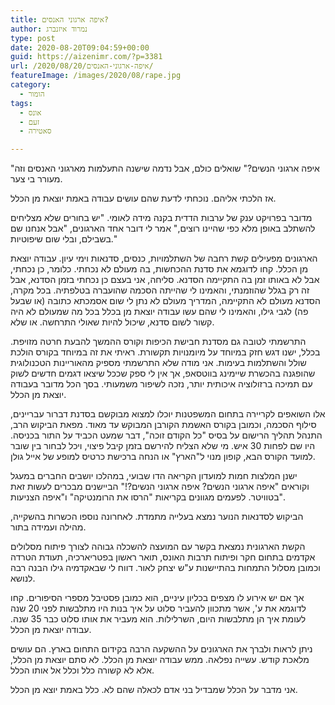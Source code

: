 ```yaml
---
title: איפה ארגוני האנסים?
author: נמרוד איזנברג
type: post
date: 2020-08-20T09:04:59+00:00
guid: https://aizenimr.com/?p=3381
url: /2020/08/20/איפה-ארגוני-האנסים/
featureImage: /images/2020/08/rape.jpg
category:
  - הומור
tags:
  - אונס
  - זעם
  - סאטירה

---
```

"איפה ארגוני הנשים?" שואלים כולם, אבל נדמה שישנה התעלמות מארגוני האנסים וזה מעורר בי צער.

אז הלכתי אליהם. נוכחתי לדעת שהם עושים עבודה באמת יוצאת מן הכלל.

מדובר בפרויקט ענק של ערבות הדדית בקנה מידה לאומי. "יש בחורים שלא מצליחים להשתלב באופן מלא כפי שהיינו רוצים," אמר לי דובר אחד הארגונים, "אבל אנחנו שם בשבילם, ובלי שום שיפוטיות."

הארגונים מפעילים קשת רחבה של השתלמויות, כנסים, סדנאות וימי עיון. עבודה יוצאת מן הכלל. קחו לדוגמא את סדנת ההכחשות, בה מעולם לא נכחתי. כלומר, כן נכחתי, אבל לא באותו זמן בה התקיימה הסדנא. סליחה, אני בעצם כן נכחתי בזמן הסדנא, אבל זה רק בגלל שהוזמנתי, והאמינו לי שהייתה הסכמה שהועברה בטלפתיה. בכל מקרה, הסדנא מעולם לא התקיימה, המדריך מעולם לא נתן לי שום אסמכתא כתובה (או שבעל פה) לגבי גילו, והאמינו לי שהם עשו עבודה יוצאת מן בכלל בכל מה שמעולם לא היה קשור לשום סדנא, שיכול להיות שאולי התרחשה. או שלא.

התרשמתי לטובה גם מסדנת חבישת הכיפות וקורס ההמשך להבעת חרטה מזויפת. בכלל, ישנו דגש חזק במיוחד על מיומנויות תקשורת. ראיתי את זה במיוחד בקורס הולכת שולל והשתלמות בעימות. אני מודה שלא התרשמתי מספיק מהאוריינות הטכנולוגית שהופגנה בהכשרת שיימינג בווטסאפ, אך אין לי ספק שככל שיצאו דגמים חדשים לשוק עם תמיכה ברזולוציה איכותית יותר, נזכה לשיפור משמעותי. בסך הכל מדובר בעבודה יוצאת מן הכלל.

אלו השואפים לקריירה בתחום המשפטנות יוכלו למצוא מבוקשם בסדנת דברור עבריינים, סילוף הסכמה, וכמובן בקורס האשמת הקורבן המבוקש עד מאוד. מפאת הביקוש הרב, התנהל תהליך הרישום על בסיס "כל הקודם זוכה", דבר שמעט הכביד על התור בכניסה. היו שם לפחות 30 איש. מי שלא הצליח להירשם בזמן קיבל פיצוי, ויכל לבחור בין שובר למועד הקורס הבא, קופון מנוי ל"הארץ" או הנחה ברכישת כרטיס למופע של אייל גולן.

ישנן המלצות חמות למועדון הקריאה הדו שבועי, במהלכו יושבים החברים במעגל וקוראים "איפה ארגוני הנשים? איפה ארגוני הנשים?!" הביישנים מבכרים לעשות זאת בטוויטר. לפעמים מגוונים בקריאות "הרסו את הרומנטיקה" ו"איפה הצניעות".

הביקוש לסדנאות הנוער נמצא בעלייה מתמדת. לאחרונה נוספו הכשרות בהשקייה, מהילה ועמידה בתור.

הקשת הארגונית נמצאת בקשר עם המועצה להשכלה גבוהה לצורך פיתוח מסלולים אקדמים בתחום חקר ופיתוח תרבות האונס, תואר ראשון בפטריארכיה, תעודת הטרדה וכמובן מסלול התמחות בהתיישנות ע"ש יצחק לאור. דווח לי שבאקדמיה גילו הבנה רבה לנושא.

אך אם יש אירוע לו מצפים בכליון עיניים, הוא כמובן פסטיבל מספרי הסיפורים. קחו לדוגמא את ע', אשר מתכוון להעביר סלוט על איך בנות היו מתלבשות לפני 20 שנה לעומת איך הן מתלבשות היום, השרלילות. הוא מעביר את אותו סלוט כבר 35 שנה. עבודה יוצאת מן הכלל.

ניתן לראות ולברך את הארגונים על ההשקעה הרבה בקידום התחום בארץ. הם עושים מלאכת קודש. עשייה נפלאה. ממש עבודה יוצאת מן הכלל. לא סתם יוצאת מן הכלל, אלא לא קשורה כלל וכלל אל אותו הכלל.

אני מדבר על הכלל שמבדיל בני אדם לכאלה שהם לא. כלל באמת יוצא מן הכלל.